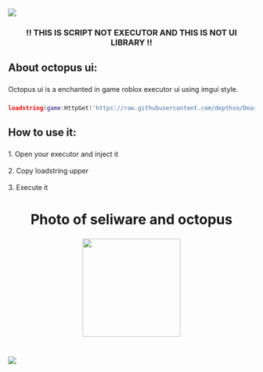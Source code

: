 <br clear="both">

<div>
  <img style="100%" src="https://capsule-render.vercel.app/api?type=waving&height=100&section=header&reversal=false&text=OCTOPUS%20UI&fontSize=70&fontColor=FFFFFF&fontAlign=50&fontAlignY=50&stroke=-&descSize=20&descAlign=50&descAlignY=50&theme=onedark"  />
</div>

###

<h3 align="center">!! THIS IS SCRIPT NOT EXECUTOR AND THIS IS NOT UI LIBRARY !!</h3>

###

<h2 align="left">About octopus ui:</h2>

###

<p align="left">Octopus ui is a enchanted in game roblox executor ui using imgui style.</p>

###
```lua
loadstring(game:HttpGet('https://raw.githubusercontent.com/depthso/Dear-ReGui/refs/heads/main/ReGui.lua'))()
```
<h2 align="left">How to use it:</h2>

###

<p align="left">1. Open your executor and inject it<br><br>2. Copy loadstring upper<br><br>3. Execute it</p>

###

<h1 align="center">Photo of seliware and octopus</h1>

###

<div align="center">
  <img height="200" src="https://cdn.discordapp.com/attachments/1421461435761950792/1422949985674334228/image.png?ex=68de88f1&is=68dd3771&hm=7007e1ea397aca11e0fb942544fa6c5d119905b25cf4be7246e5c5bfda511333&"  />
</div>

###

<br clear="both">

<div>
  <img style="100%" src="https://capsule-render.vercel.app/api?type=waving&height=100&section=footer&reversal=false&fontSize=70&fontColor=FFFFFF&fontAlign=50&fontAlignY=50&stroke=-&descSize=20&descAlign=50&descAlignY=50&theme=onedark"  />
</div>

###
